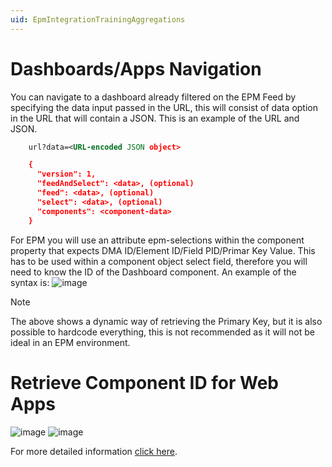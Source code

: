 ```yaml
---
uid: EpmIntegrationTrainingAggregations
---
```


# Dashboards/Apps Navigation
You can navigate to a dashboard already filtered on the EPM Feed by specifying the data input passed in the URL, this will consist of data option in the URL that will contain a JSON. This is an example of the URL and JSON.
  ```xml
      url?data=<URL-encoded JSON object>

      {
        "version": 1,
        "feedAndSelect": <data>, (optional)
        "feed": <data>, (optional)
        "select": <data>, (optional)
        "components": <component-data>
      }
  ```
For EPM you will use an attribute epm-selections within the component property that expects DMA ID/Element ID/Field PID/Primar Key Value. This has to be used within a component object select field, therefore you will need to know the ID of the Dashboard component. An example of the syntax is:
![image](https://github.com/Daniela-Prada/dataminer-docs/assets/102039927/8ba53c8c-76ab-449e-862c-eaa4681a27d1)

>[!NOTE]
>The above shows a dynamic way of retrieving the Primary Key, but it is also possible to hardcode everything, this is not recommended as it will not be ideal in an EPM environment.

# Retrieve Component ID for Web Apps
![image](https://github.com/Daniela-Prada/dataminer-docs/assets/102039927/104977c1-1f0a-4887-b88e-8408a0ea4f01)
![image](https://github.com/Daniela-Prada/dataminer-docs/assets/102039927/14cb3c3d-9314-4186-acd6-54d7eab037da)

For more detailed information [click here](https://docs.dataminer.services/user-guide/Advanced_Modules/Dashboards_and_Low_Code_Apps/Feeds/Specifying_data_input_in_a_dashboard_URL.html).
